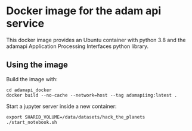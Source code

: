 # Docker image for the adam api service

This docker image provides an Ubuntu container with python 3.8 and the adamapi Application Processing Interfaces python library.

## Using the image
Build the image with:
```
cd adamapi_docker
docker build --no-cache --network=host --tag adamapiimg:latest .
```
Start a jupyter server inside a new container:
```
export SHARED_VOLUME=/data/datasets/hack_the_planets
./start_notebook.sh
```
